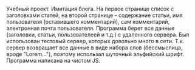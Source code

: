 Учебный проект. Имитация блога. На первое странице список с заголовками статей, на второй странице - содержание статьи, имя пользователя (оставившего комментарий), сам комментарий, электронная почта пользователя. Программа берет все данные (заголовки, статьи, пользователеей и т.д.) с удаленного сервера. Был использован тестовый сервер, которых довольно много в сети. Т.к. сервер возвращает все данные в виде набора слов (бессмыслица, вроде "Lorem..."), поэтому использал шуточный эльфийский шрифт. Программа написана на чистом JS.
